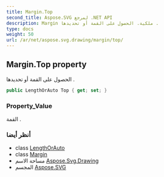 ```yaml
---
title: Margin.Top
second_title: Aspose.SVG لمرجع .NET API
description: Margin ملكية. الحصول على القمة أو تحديدها .
type: docs
weight: 50
url: /ar/net/aspose.svg.drawing/margin/top/
---
```

## Margin.Top property

الحصول على القمة أو تحديدها .

```csharp
public LengthOrAuto Top { get; set; }
```

### Property_Value

القمة .

### أنظر أيضا

* class [LengthOrAuto](../../lengthorauto/)
* class [Margin](../)
* مساحة الاسم [Aspose.Svg.Drawing](../../margin/)
* المجسم [Aspose.SVG](../../../)


